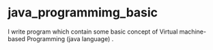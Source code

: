 # java_programmimg_basic
I write program which contain some basic concept of Virtual machine-based Programming (java language) .
